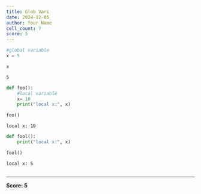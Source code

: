 ```yaml
---
title: Glob Vari
date: 2024-12-05
author: Your Name
cell_count: 7
score: 5
---
```


```python
#global variable
x = 5
```


```python
x
```




    5




```python
def foo():
    #local variable 
    x= 10
    print("local x:", x)
```


```python
foo()
```

    local x: 10



```python
def fool():
    print("local x:", x)
```


```python
fool()
```

    local x: 5



```python

```


---
**Score: 5**
